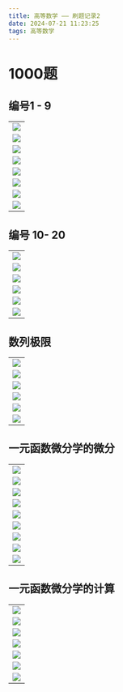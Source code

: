 ```yaml
---
title: 高等数学 —— 刷题记录2
date: 2024-07-21 11:23:25
tags: 高等数学
---
```


# 1000题


## 编号1 - 9
| |
| :------ | 
| ![](pic/1000-1-4.jpg) |
| ![](pic/1000-1-4-zhuieda.jpg) |
| ![](pic/1000-2.jpg) |
| ![](pic/1000-3.jpg) |
| ![](pic/1000-5-6.jpg) |
| ![](pic/1000-7.jpg) |
| ![](pic/1000-8.jpg) |
| ![](pic/1000-9.jpg) |


## 编号 10- 20

| |
| :------ |
| ![](pic/1000-10-20.jpg) |
| ![](pic/1000-11.jpg) |
| ![](pic/1000-12.jpg) |
| ![](pic/1000-13-15.jpg) |
| ![](pic/1000-17.jpg) |
| ![](pic/1000-18-19.jpg) |


## 数列极限 

| |
| :------ |
| ![](pic/1000-2-1.jpg) |
| ![](pic/1000-2-2.jpg) |
| ![](pic/1000-2-3-4.jpg) |
| ![](pic/1000-2-5-6.jpg) |
| ![](pic/1000-2-7-9.jpg) |
| ![](pic/1000-2-10-13.jpg) |


## 一元函数微分学的微分

| |
| :------ |
| ![](pic/1000-3-1-2.jpg) |
| ![](pic/1000-3-3.jpg) |
| ![](pic/1000-3-4.jpg) |
| ![](pic/1000-3-5.jpg) |
| ![](pic/1000-3-6.jpg) |
| ![](pic/1000-3-7.jpg) |
| ![](pic/1000-3-8.jpg) |
| ![](pic/1000-3-9.jpg) |
| ![](pic/1000-3-10.jpg) |

## 一元函数微分学的计算

| |
| :------ |
| ![](pic/1000-4-2.jpg)  |
| ![](pic/1000-4-3-4.jpg)  |
| ![](pic/1000-4-5-7.jpg)  |
| ![](pic/1000-4-6.jpg)  |
| ![](pic/1000-4-8.jpg)  |
| ![](pic/1000-4-9-10.jpg)  |
| ![](pic/1000-4-11.jpg)  |
